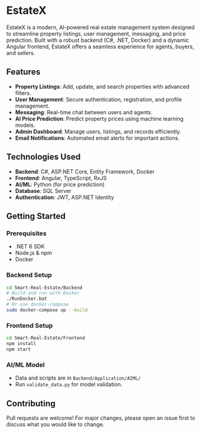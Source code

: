 
# EstateX

EstateX is a modern, AI-powered real estate management system designed to streamline property listings, user management, messaging, and price prediction. Built with a robust backend (C#, .NET, Docker) and a dynamic Angular frontend, EstateX offers a seamless experience for agents, buyers, and sellers.

## Features
- **Property Listings**: Add, update, and search properties with advanced filters.
- **User Management**: Secure authentication, registration, and profile management.
- **Messaging**: Real-time chat between users and agents.
- **AI Price Prediction**: Predict property prices using machine learning models.
- **Admin Dashboard**: Manage users, listings, and records efficiently.
- **Email Notifications**: Automated email alerts for important actions.

## Technologies Used
- **Backend**: C#, ASP.NET Core, Entity Framework, Docker
- **Frontend**: Angular, TypeScript, RxJS
- **AI/ML**: Python (for price prediction)
- **Database**: SQL Server
- **Authentication**: JWT, ASP.NET Identity

## Getting Started
### Prerequisites
- .NET 6 SDK
- Node.js & npm
- Docker

### Backend Setup
```bash
cd Smart-Real-Estate/Backend
# Build and run with Docker
./RunDocker.bat
# Or use docker-compose
sudo docker-compose up --build
```

### Frontend Setup
```bash
cd Smart-Real-Estate/Frontend
npm install
npm start
```

### AI/ML Model
- Data and scripts are in `Backend/Application/AIML/`
- Run `validate_data.py` for model validation.

## Contributing
Pull requests are welcome! For major changes, please open an issue first to discuss what you would like to change.
